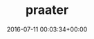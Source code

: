 ---
title:		"praater"
type:		"photos"
mediatype:		"upload"
description:		"TBC"
date:		"2016-07-11 00:03:34+00:00"
album:		"events"
filename:		"praater.md"
series:		""
cl_public_id:		"events/praater"
cl_version:		1497002637
format:		"tiff"
bytes:		7439908
width:		2560
height:		1440
colours:
- "#857559"
- "#766E64"
- "#252015"
- "#241412"
- "#190504"
- "#222727"
- "#24221F"
- "#D5B37E"
- "#172226"
- "#DCCEBC"
- "#131E1C"
- "#02120D"
- "#010B04"
- "#E39B71"
- "#29282D"
- "#E39512"
- "#142115"
- "#D3E5EA"
- "#717269"
- "#CDE0D5"
- "#7D5740"
- "#DCDDCB"
- "#0F131A"
- "#616E72"
- "#DF641B"
- "#201704"
- "#6A726C"
- "#405F71"
- "#7E310A"
- "#84570A"
- "#1F2314"
exposure_mode:		"Auto"
program:		"Aperture-priority AE"
aperture:		"6.3"
focal_length:		"16.0 mm"
iso:		"1250"
shutter_speed:		"1/8"
metering:		"Multi-segment"
flash:		"Off, Did not fire"
white_balance:		"Custom"
colour_temp:		"2750"
has_crop:		"true"
orientation:		"Horizontal (normal)"
camera_model:		"NIKON D800"
lens_info:		"16mm f/2.8"
artist:		"No artist info"
x_resolution:		"300"
y_resolution:		"300"
---